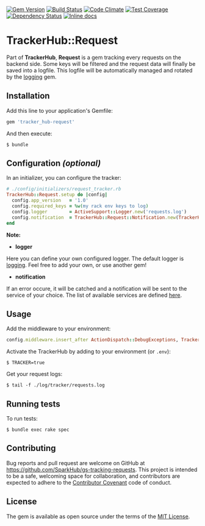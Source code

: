[![Gem Version](https://badge.fury.io/rb/tracker_hub-request.svg)](http://badge.fury.io/rb/tracker_hub-request)
[![Build Status](https://travis-ci.org/SparkHub/gs-tracking-requests.svg?branch=master)](https://travis-ci.org/SparkHub/gs-tracking-requests)
[![Code Climate](https://codeclimate.com/github/SparkHub/gs-tracking-requests/badges/gpa.svg)](https://codeclimate.com/github/SparkHub/gs-tracking-requests)
[![Test Coverage](https://codeclimate.com/github/SparkHub/gs-tracking-requests/badges/coverage.svg)](https://codeclimate.com/github/SparkHub/gs-tracking-requests/coverage)
[![Dependency Status](https://gemnasium.com/SparkHub/gs-tracking-requests.svg)](https://gemnasium.com/SparkHub/gs-tracking-requests)
[![Inline docs](http://inch-ci.org/github/SparkHub/gs-tracking-requests.svg)](http://inch-ci.org/github/SparkHub/gs-tracking-requests)

# TrackerHub::Request

Part of __TrackerHub__, __Request__ is a gem tracking every requests on the backend side. Some keys will be filtered and the request data will finally be saved into a logfile. This logfile will be automatically managed and rotated by the [logging](https://github.com/TwP/logging) gem.

## Installation

Add this line to your application's Gemfile:

```ruby
gem 'tracker_hub-request'
```

And then execute:

    $ bundle

## Configuration _(optional)_

In an initializer, you can configure the tracker:

```ruby
# ./config/initializers/request_tracker.rb
TrackerHub::Request.setup do |config|
  config.app_version   = '1.0'
  config.required_keys = %w(my rack env keys to log)
  config.logger        = ActiveSupport::Logger.new('requests.log')
  config.notification  = TrackerHub::Request::Notification.new(TrackerHub::Request::Notification::HipChat.new('my_token', 'my_room', 'my_username'))
end
```

__Note:__

- __logger__

Here you can define your own configured logger. The default logger is [logging](https://github.com/TwP/logging). Feel free to add your own, or use another gem!

- __notification__

If an error occure, it will be catched and a notification will be sent to the service of your choice. The list of available services are defined [here](https://github.com/SparkHub/gs-tracking-requests/tree/master/lib/tracker_hub/request/notification).

## Usage

Add the middleware to your environment:

```ruby
config.middleware.insert_after ActionDispatch::DebugExceptions, TrackerHub::Request::Middleware
```

Activate the TrackerHub by adding to your environment (or `.env`):

    $ TRACKER=true

Get your request logs:

    $ tail -f ./log/tracker/requests.log

## Running tests

To run tests:

    $ bundle exec rake spec

## Contributing

Bug reports and pull request are welcome on GitHub at https://github.com/SparkHub/gs-tracking-requests. This project is intended to be a safe, welcoming space for collaboration, and contributors are expected to adhere to the [Contributor Covenant](http://contributor-covenant.org) code of conduct.


## License

The gem is available as open source under the terms of the [MIT License](http://opensource.org/licenses/MIT).
